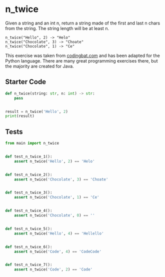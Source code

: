 # n_twice





Given a string and an int n, return a string made of the first and last n chars from the string. The string length will be at least n.

```
n_twice("Hello", 2) -> "Helo"
n_twice("Chocolate", 3) -> "Choate"
n_twice("Chocolate", 1) -> "Ce"
```

This exercise was taken from [codingbat.com](https://codingbat.com/prob/p174148) and has been adapted for the Python language. There are many great programming exercises there, but the majority are created for Java.

## Starter Code
```python
def n_twice(string: str, n: int) -> str:
    pass


result = n_twice('Hello', 2)
print(result)
```

## Tests
```python
from main import n_twice


def test_n_twice_1():
    assert n_twice('Hello', 2) == 'Helo'


def test_n_twice_2():
    assert n_twice('Chocolate', 3) == 'Choate'


def test_n_twice_3():
    assert n_twice('Chocolate', 1) == 'Ce'


def test_n_twice_4():
    assert n_twice('Chocolate', 0) == ''


def test_n_twice_5():
    assert n_twice('Hello', 4) == 'Hellello'


def test_n_twice_6():
    assert n_twice('Code', 4) == 'CodeCode'


def test_n_twice_7():
    assert n_twice('Code', 2) == 'Code'
```
